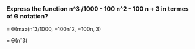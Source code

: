 ### Express the function n^3 /1000 - 100 n^2 - 100 n + 3 in termes of Θ notation?

= Θ(max(nˆ3/1000, −100nˆ2, −100n, 3)

= Θ(nˆ3)

